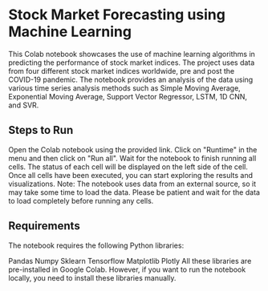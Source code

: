 # Stock Market Forecasting using Machine Learning

This Colab notebook showcases the use of machine learning algorithms in predicting the performance of stock market indices. The project uses data from four different stock market indices worldwide, pre and post the COVID-19 pandemic. The notebook provides an analysis of the data using various time series analysis methods such as Simple Moving Average, Exponential Moving Average, Support Vector Regressor, LSTM, 1D CNN, and SVR.

## Steps to Run
Open the Colab notebook using the provided link.
Click on "Runtime" in the menu and then click on "Run all".
Wait for the notebook to finish running all cells. The status of each cell will be displayed on the left side of the cell.
Once all cells have been executed, you can start exploring the results and visualizations.
Note: The notebook uses data from an external source, so it may take some time to load the data. Please be patient and wait for the data to load completely before running any cells.

## Requirements
The notebook requires the following Python libraries:

Pandas
Numpy
Sklearn
Tensorflow
Matplotlib
Plotly
All these libraries are pre-installed in Google Colab. However, if you want to run the notebook locally, you need to install these libraries manually.
